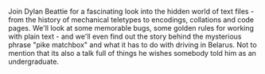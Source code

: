 Join Dylan Beattie for a fascinating look into the hidden world of text files - from the history of mechanical teletypes to encodings, collations and code pages. We'll look at some memorable bugs, some golden rules for working with plain text - and we'll even find out the story behind the mysterious phrase "pike matchbox" and what it has to do with driving in Belarus.  Not to mention that its also a talk full of things he wishes somebody told him as an undergraduate. 